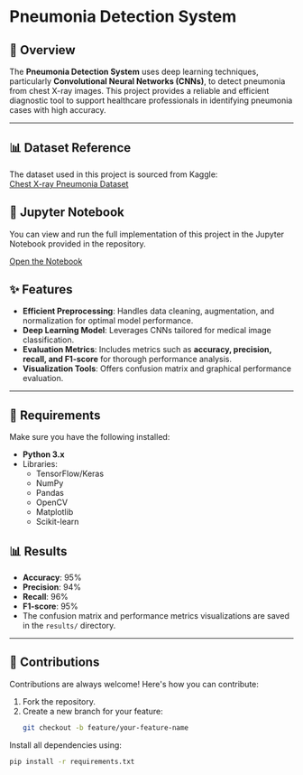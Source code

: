 # **Pneumonia Detection System**

## **📜 Overview**
The **Pneumonia Detection System** uses deep learning techniques, particularly **Convolutional Neural Networks (CNNs)**, to detect pneumonia from chest X-ray images. This project provides a reliable and efficient diagnostic tool to support healthcare professionals in identifying pneumonia cases with high accuracy.

---
## **📊 Dataset Reference**

The dataset used in this project is sourced from Kaggle:  
[Chest X-ray Pneumonia Dataset](https://www.kaggle.com/datasets/paultimothymooney/chest-xray-pneumonia)

## **📓 Jupyter Notebook**

You can view and run the full implementation of this project in the Jupyter Notebook provided in the repository.  

[Open the Notebook](https://github.com/AlyLotfy/Pneumonia-Detection-System/blob/main/Pneumonia%20Detection%20System.ipynb)


## **✨ Features**
- **Efficient Preprocessing**: Handles data cleaning, augmentation, and normalization for optimal model performance.
- **Deep Learning Model**: Leverages CNNs tailored for medical image classification.
- **Evaluation Metrics**: Includes metrics such as **accuracy, precision, recall, and F1-score** for thorough performance analysis.
- **Visualization Tools**: Offers confusion matrix and graphical performance evaluation.

---

## **🔧 Requirements**
Make sure you have the following installed:
- **Python 3.x**
- Libraries:
  - TensorFlow/Keras
  - NumPy
  - Pandas
  - OpenCV
  - Matplotlib
  - Scikit-learn
 
## **📊 Results**
- **Accuracy**: 95%
- **Precision**: 94%
- **Recall**: 96%
- **F1-score**: 95%
- The confusion matrix and performance metrics visualizations are saved in the `results/` directory.

---

## **🤝 Contributions**
Contributions are always welcome! Here's how you can contribute:
1. Fork the repository.
2. Create a new branch for your feature: 
   ```bash
   git checkout -b feature/your-feature-name


Install all dependencies using:
```bash
pip install -r requirements.txt



